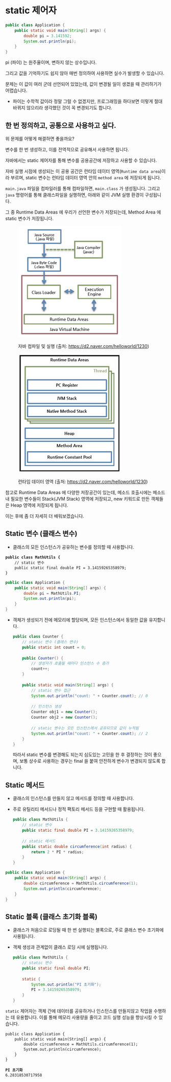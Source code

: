 # static 제어자



```java
public class Application {
    public static void main(String[] args) {
        double pi = 3.141592;
        System.out.println(pi);
    }
}
```

pi (파이) 는 원주율이며, 변하지 않는 상수입니다.&#x20;

그리고 값을 기억하기도 쉽지 않아 매번 정의하여 사용하면 실수가 발생할 수 있습니다.

문제는 이 값이 여러 군데 선언되어 있었는데, 값이 변경될 일이 생겼을 때 관리하기가 어렵습니다.

* 파이는 수학적 값이라 정말 그럴 수 없겠지만, 프로그래밍을 하다보면 이렇게 절대 바뀌지 않으리라 생각했던 것이 꼭 변경되기도 합니다.



## 한 번 정의하고, 공통으로 사용하고 싶다.

위 문제를 어떻게 해결하면 좋을까요?

변수를 한 번 생성하고, 이를 전역적으로 공유해서 사용하면 됩니다.



자바에서는 static 제어자를 통해 변수를 공용공간에 저장하고 사용할 수 있습니다.

자바 실행 시점에 생성되는 이 공용 공간은 런타임 데이터 영역(`Runtime data area`)이라 부르며, static 변수는 런타임 데이터 영역 안의 `method area` 에 저장되게 됩니다.



`main.java` 파일을 컴파일러를 통해 컴파일하면, `main.class` 가 생성됩니다. 그리고 `java` 명령어를 통해 클래스파일을 실행하면, 아래와 같이 JVM 실행 환경이 구성됩니다.

그 중 Runtime Data Areas 에 우리가 선언한 변수가 저장되는데, Method Area 에 static 변수가 저장됩니다.

<figure><img src="../.gitbook/assets/image.png" alt=""><figcaption><p>자바 컴파일 및 실행 (출처: <a href="https://d2.naver.com/helloworld/1230">https://d2.naver.com/helloworld/1230</a>)</p></figcaption></figure>

<figure><img src="../.gitbook/assets/image (2).png" alt=""><figcaption><p>런타임 데이터 영역 (출처: <a href="https://d2.naver.com/helloworld/1230">https://d2.naver.com/helloworld/1230</a>)</p></figcaption></figure>

참고로 Runtime Data Areas 에 다양한 저장공간이 있는데, 메소드 호출시에는 메소드 내 필요한 변수들이 Stack(JVM Stack) 영역에 저장되고, new 키워드로 만든 객체들은 Heap 영역에 저장되게 됩니다.

이는 후에 좀 더 자세히 더 배워보겠습니다.





## **Static 변수 (클래스 변수)**

* 클래스의 모든 인스턴스가 공유하는 변수를 정의할 때 사용합니다.

<pre class="language-java"><code class="lang-java"><strong>public class MathUtils {
</strong>    // static 변수
    public static final double PI = 3.14159265358979;
}
</code></pre>

```java
public class Application {
    public static void main(String[] args) {
        double pi = MathUtils.PI;
        System.out.println(pi);
    }
}
```



*   객체가 생성되기 전에 메모리에 할당되며, 모든 인스턴스에서 동일한 값을 유지합니다.

    ```java
    public class Counter {
        // static 변수 (클래스 변수)
        public static int count = 0;

        public Counter() {
            // 생성자가 호출될 때마다 인스턴스 수 증가
            count++;
        }

        public static void main(String[] args) {
            // static 변수 접근
            System.out.println("count: " + Counter.count); // 0

            // 인스턴스 생성
            Counter obj1 = new Counter();
            Counter obj2 = new Counter();

            // static 변수는 모든 인스턴스에서 공유되므로 값이 누적됨
            System.out.println("count: " + Counter.count); // 2
        }
    }
    ```

    따라서 static 변수를 변경해도 되는지 심도있는 고민을 한 후 결정하는 것이 좋으며, 보통 상수로 사용하는 경우는 final 을 붙여 안전하게 변수가 변경되지 않도록 합니다.



## **Static 메서드**

* 클래스의 인스턴스를 만들지 않고 메서드를 정의할 때 사용합니다.
*   주로 유틸리티 메서드나 정적 팩토리 메서드 등을 구현할 때 활용됩니다.

    ```java
    public class MathUtils {
        // static 변수
        public static final double PI = 3.14159265358979;

        // static 메서드
        public static double circumference(int radius) {
            return 2 * PI * radius;
        }
    }
    ```

```java
public class Application {
    public static void main(String[] args) {
        double circumference = MathUtils.circumference(1);
        System.out.println(circumference);
    }
}
```





## **Static 블록 (클래스 초기화 블록)**

* 클래스가 처음으로 로딩될 때 한 번 실행되는 블록으로, 주로 클래스 변수 초기화에 사용됩니다.
*   객체 생성과 관계없이 클래스 로딩 시에 실행됩니다.

    ```java
    public class MathUtils {
        // static 변수
        public static final double PI;

        static {
            System.out.println("PI 초기화");
            PI = 3.14159265358979;
        }
    }
    ```

`static` 제어자는 객체 간에 데이터를 공유하거나 인스턴스를 만들지않고 작업을 수행하는 데 유용합니다. 이를 통해 메모리 사용량을 줄이고 코드 실행 성능을 향상시킬 수 있습니다.

<pre class="language-java"><code class="lang-java">public class Application {
    public static void main(String[] args) {
        double circumference = MathUtils.circumference(1);
        System.out.println(circumference);
    }
}
<strong>
</strong><strong>PI 초기화
</strong>6.28318530717958
</code></pre>





